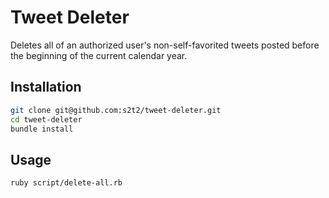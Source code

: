 # Tweet Deleter

Deletes all of an authorized user's non-self-favorited tweets posted before the beginning of the current calendar year.

## Installation

```sh
git clone git@github.com:s2t2/tweet-deleter.git
cd tweet-deleter
bundle install
```

## Usage

```sh
ruby script/delete-all.rb
```
